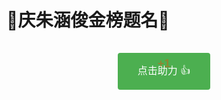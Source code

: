 # 🎉庆朱涵俊金榜题名🎉

<script setup>
import { ref, reactive, onMounted } from 'vue'

const supportCount = ref(0)
const effectKey = ref(0) // 用于强制重新渲染特效
const plusOnes = reactive([]) // 存储多个+1特效

onMounted(() => {
  // 从localStorage获取已存储的助力数
  const count = localStorage.getItem('zhj-support-count')
  supportCount.value = count ? parseInt(count) : 0
})

const addSupport = () => {
  // 增加计数并保存
  supportCount.value++
  localStorage.setItem('zhj-support-count', supportCount.value.toString())
  
  // 触发按钮特效（通过改变key强制重新应用动画）
  effectKey.value++
  
  // 创建新的+1特效
  const id = Date.now()
  plusOnes.push({
    id,
    x: Math.random() * 40 - 20 // 随机水平位置，使多个+1不会完全重叠
  })
  
  // 移除旧的特效
  setTimeout(() => {
    const index = plusOnes.findIndex(item => item.id === id)
    if (index !== -1) {
      plusOnes.splice(index, 1)
    }
  }, 1000)
}
</script>

<div class="support-container">
  <button 
    class="support-button" 
    @click="addSupport"
    :key="`effect-${effectKey}`"
  >
    点击助力 👍
    <span 
      v-for="plusOne in plusOnes" 
      :key="plusOne.id" 
      class="plus-one"
      :style="{left: `calc(50% + ${plusOne.x}px)`}"
    >
      +1
    </span>
  </button>
</div>

<style>
.support-container {
  text-align: center;
  margin: 30px 0;
  position: relative;
}

.support-button {
  background-color: #4CAF50;
  border: none;
  color: white;
  padding: 15px 32px;
  text-align: center;
  text-decoration: none;
  display: inline-block;
  font-size: 16px;
  margin: 4px 2px;
  cursor: pointer;
  border-radius: 4px;
  transition: all 0.3s;
  position: relative;
  overflow: hidden;
}

.support-button:hover {
  background-color: #45a049;
  transform: scale(1.05);
}

/* 点击特效 */
.support-button.effect {
  animation: pulse 0.5s;
}

@keyframes pulse {
  0% {
    transform: scale(1);
    box-shadow: 0 0 0 0 rgba(76, 175, 80, 0.7);
  }
  
  50% {
    transform: scale(1.1);
    box-shadow: 0 0 0 10px rgba(76, 175, 80, 0);
  }
  
  100% {
    transform: scale(1);
    box-shadow: 0 0 0 0 rgba(76, 175, 80, 0);
  }
}

/* +1渐变效果 */
.plus-one {
  position: absolute;
  top: -20px;
  left: 50%;
  transform: translateX(-50%);
  color: #ff4500;
  font-weight: bold;
  font-size: 18px;
  animation: float-up 1s ease-out;
  opacity: 0;
}

@keyframes float-up {
  0% {
    top: 10px;
    opacity: 0;
  }
  
  20% {
    opacity: 1;
  }
  
  80% {
    opacity: 1;
  }
  
  100% {
    top: -30px;
    opacity: 0;
  }
}
</style>